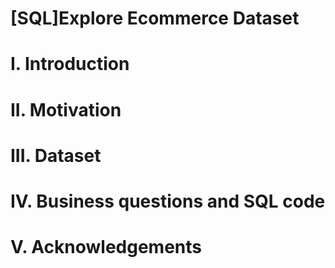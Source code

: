 # [SQL]Explore Ecommerce Dataset
# I. Introduction
# II. Motivation
# III. Dataset
# IV. Business questions and SQL code
# V. Acknowledgements
